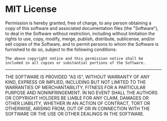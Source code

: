 # MIT License
Permission is hereby granted, free of charge, 
to any person obtaining a copy of this software and associated documentation files (the "Software"), 
to deal in the Software without restriction, 
including without limitation the rights to use, 
copy, modify, merge, publish, distribute, sublicense, 
and/or sell copies of the Software, 
and to permit persons to whom the Software is furnished to do so, 
subject to the following conditions:

    The above copyright notice and this permission notice shall be included in all copies or substantial portions of the Software.

--------- 
THE SOFTWARE IS PROVIDED "AS IS", 
WITHOUT WARRANTY OF ANY KIND, 
EXPRESS OR IMPLIED, 
INCLUDING BUT NOT LIMITED TO THE WARRANTIES OF MERCHANTABILITY, 
FITNESS FOR A PARTICULAR PURPOSE AND NONINFRINGEMENT. 
IN NO EVENT SHALL THE AUTHORS OR COPYRIGHT HOLDERS BE LIABLE FOR ANY CLAIM, 
DAMAGES OR OTHER LIABILITY, 
WHETHER IN AN ACTION OF CONTRACT, 
TORT OR OTHERWISE, 
ARISING FROM, 
OUT OF OR IN CONNECTION WITH THE SOFTWARE OR THE USE OR OTHER DEALINGS IN THE SOFTWARE.

